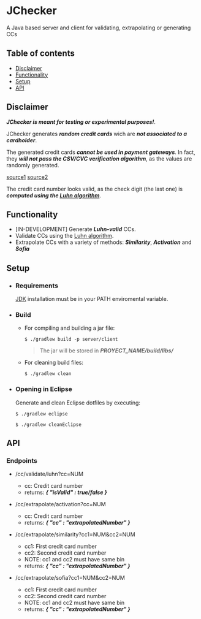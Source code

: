 # JChecker

A Java based server and client for validating, extrapolating or generating CCs


## Table of contents

* [Disclaimer](#disclaimer)
* [Functionality](#functionality)
* [Setup](#setup)
* [API](#api)


## Disclaimer
***JChecker is meant for testing or experimental purposes!***.

JChecker generates ***random credit cards*** wich are ***not associated to a cardholder***.

The generated credit cards ***cannot be used in payment gateways***. In fact, they ***will not pass the CSV/CVC verification algorithm***, as the values are randomly generated.

[source1](https://developer.visa.com/capabilities/dps-card-and-account-services/docs-how-to-cvv2)
[source2](https://developer.visa.com/capabilities/dps-card-and-account-services/docs-how-to-cvv2)

The credit card number looks valid, as the check digit (the last one) is ***computed using the [Luhn algorithm](https://en.wikipedia.org/wiki/Luhn_algorithm)***.

 
## Functionality

- [IN-DEVELOPMENT] Generate ***Luhn-valid*** CCs.
- Validate CCs using the [Luhn algorithm](https://en.wikipedia.org/wiki/Luhn_algorithm).
- Extrapolate CCs with a variety of methods: ***Similarity***, ***Activation*** and ***Sofia***


## Setup

- ### Requirements
    [JDK](https://www.oracle.com/java/technologies/downloads/) installation must be in your PATH enviromental variable.

- ### Build
    - For compiling and building a jar file:

        `$ ./gradlew build -p server/client`
    
        > The jar will be stored in ***PROYECT_NAME/build/libs/***
    
    - For cleaning build files:
    
        `$ ./gradlew clean`

- ### Opening in Eclipse
    Generate and clean Eclipse dotfiles by executing:

    `$ ./gradlew eclipse`
 
    `$ ./gradlew cleanEclipse`

## API
### Endpoints

- /cc/validate/luhn?cc=NUM
    - cc: Credit card number
    - returns: ***{ "isValid" : true/false }***

- /cc/extrapolate/activation?cc=NUM
    - cc: Credit card number
    - returns: ***{ "cc" : "extrapolatedNumber" }***

- /cc/extrapolate/similarity?cc1=NUM&cc2=NUM
    - cc1: First credit card number
    - cc2: Second credit card number
    - NOTE: cc1 and cc2 must have same bin
    - returns: ***{ "cc" : "extrapolatedNumber" }***

- /cc/extrapolate/sofia?cc1=NUM&cc2=NUM
    - cc1: First credit card number
    - cc2: Second credit card number
    - NOTE: cc1 and cc2 must have same bin
    - returns: ***{ "cc" : "extrapolatedNumber" }***

